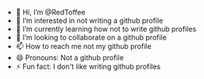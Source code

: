 - 👋 Hi, I’m @RedToffee
- 👀 I’m interested in not writing a github profile
- 🌱 I’m currently learning how not to write github profiles
- 💞️ I’m looking to collaborate on a github profile
- 📫 How to reach me not my github profile
- 😄 Pronouns: Not a github profile
- ⚡ Fun fact: I don't like writing github profiles

<!---
RedToffee/RedToffee is a ✨ special ✨ repository because its `README.md` (this file) appears on your GitHub profile.
You can click the Preview link to take a look at your changes.
--->

